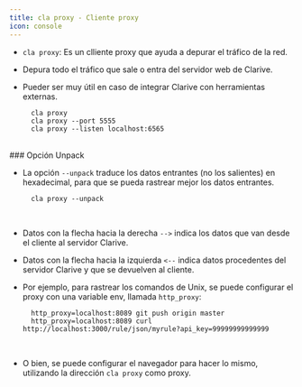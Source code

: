 ```yaml
---
title: cla proxy - Cliente proxy
icon: console
---
```


* `cla proxy`: Es un clliente proxy que ayuda a depurar el tráfico de la red.

* Depura todo el tráfico que sale o entra del servidor web de Clarive.

* Pueder ser muy útil en caso de integrar Clarive con herramientas externas.
            
        cla proxy
        cla proxy --port 5555
        cla proxy --listen localhost:6565

<br />
### Opción Unpack

* La opción `--unpack` traduce los datos entrantes (no los salientes) en hexadecimal, para que se pueda rastrear mejor los datos entrantes.
            
        cla proxy --unpack


<br />

* Datos con la flecha hacia la derecha `-->` indica los datos que van desde el cliente al servidor Clarive.

* Datos con la flecha hacia la izquierda `<--` indica datos procedentes del servidor Clarive y que se devuelven al cliente.

* Por ejemplo, para rastrear los comandos de Unix, se puede configurar el proxy con una variable env, llamada `http_proxy`:
            
        http_proxy=localhost:8089 git push origin master
        http_proxy=localhost:8089 curl http://localhost:3000/rule/json/myrule?api_key=99999999999999

<br />

* O bien, se puede configurar el navegador para hacer lo mismo, utilizando la dirección `cla proxy` como proxy.
